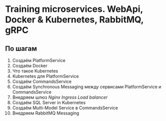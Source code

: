 # Training microservices. WebApi, Docker & Kubernetes, RabbitMQ, gRPC

## По шагам

1. Создаём PlatformService
2. Создаём Docker
3. Что такое Kubernetes
4. Kubernetes для PlatformService
5. Создаём CommandsService
6. Создаём Synchronous Messaging между сервисами PlatformService и CommandsService
7. Внедряем шлюз *Nginx Ingress Load balancer*
8. Создаём SQL Server in Kubernetes
9. Создаём Multi-Model Service в CommandsService
10. Внедряем RabbitMQ Messaging

